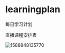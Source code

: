 # learningplan
每日学习计划

直播课程安排表

![1588848135770](C:\Users\hq0749a\AppData\Roaming\Typora\typora-user-images\1588848135770.png)